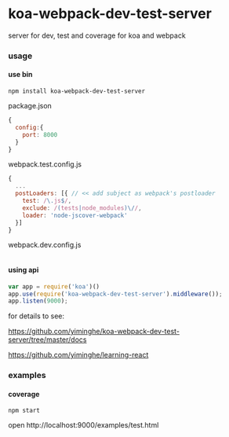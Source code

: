 # koa-webpack-dev-test-server

server for dev, test and coverage for koa and webpack

### usage

#### use bin

```
npm install koa-webpack-dev-test-server
```

package.json

```js
{
  config:{
    port: 8000
  }
}
```

webpack.test.config.js

```js
{
  ...
  postLoaders: [{ // << add subject as webpack's postloader
    test: /\.js$/,
    exclude: /(tests|node_modules)\//,
    loader: 'node-jscover-webpack'
  }]
}
```
webpack.dev.config.js

```js
```

#### using api

```js
var app = require('koa')()
app.use(require('koa-webpack-dev-test-server').middleware());
app.listen(9000);
```

for details to see:

https://github.com/yiminghe/koa-webpack-dev-test-server/tree/master/docs

https://github.com/yiminghe/learning-react

### examples

#### coverage

```
npm start
```

open  http://localhost:9000/examples/test.html
